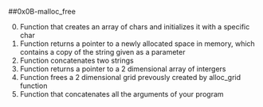 ##0x0B-malloc_free

0. Function that creates an array of chars and initializes it with a specific char
1. Function returns a pointer to a newly allocated space in memory, which contains a copy of the string given as a parameter
2. Function concatenates two strings
3. Function returns a pointer to a 2 dimensional array of intergers
4. Function frees a 2 dimensional grid prevously created by alloc_grid function
100. Function that concatenates all the arguments of your program

